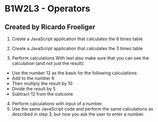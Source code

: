 # B1W2L3 - Operators
## Created by Ricardo Froeliger

1. Create a JavaScript application that calculates the 6 times table
2. Create a JavaScript application that calculates the 3 times table

3. Perform calculations
With text also make sure that you can see the calculation (and not just the result):
* Use the number 12 as the basis for the following calculations:
* Add to the number 6
* Then multiply the result by 10
* Divide the result by 5
* Subtract 12 from the outcome
 
4. Perform calculations with input of a number.
5. Use the same JavaScript code and perform the same calculations as described in step 3, but now you ask the user to enter a number.